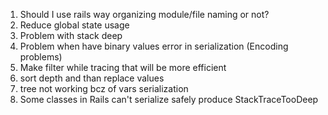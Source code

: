 1. Should I use rails way organizing module/file naming or not?
2. Reduce global state usage
3. Problem with stack deep
4. Problem when have binary values error in serialization (Encoding problems)
5. Make filter while tracing that will be more efficient
6. sort depth and than replace values
7. tree not working bcz of vars serialization
8. Some classes in Rails can't serialize safely produce StackTraceTooDeep